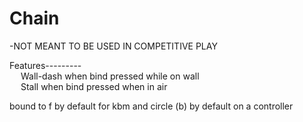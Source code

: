 # Chain

-NOT MEANT TO BE USED IN COMPETITIVE PLAY

Features---------  
&emsp; Wall-dash when bind pressed while on wall  
&emsp; Stall when bind pressed when in air  

bound to f by default for kbm and circle (b) by default on a controller
